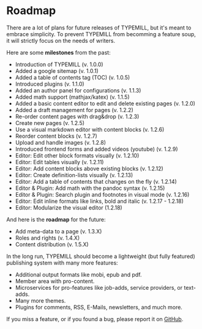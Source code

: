 # Roadmap

There are a lot of plans for future releases of TYPEMILL, but it's meant to embrace simplicity. To prevent TYPEMILL from becomming a feature soup, it will strictly focus on the needs of writers.

Here are some **milestones** from the past:

* Introduction of TYPEMILL (v. 1.0.0)
* Added a google sitemap (v. 1.0.1)
* Added a table of contents tag (TOC) (v. 1.0.5)
* Introduced plugins (v. 1.1.0)
* Added an author panel for configurations (v. 1.1.3)
* Added math support (mathjax/katex) (v. 1.1.5) 
* Added a basic content editor to edit and delete existing pages (v. 1.2.0)
* Added a draft management for pages (v. 1.2.2)
* Re-order content pages with drag&drop (v. 1.2.3)
* Create new pages (v. 1.2.5)
* Use a visual markdown editor with content blocks (v. 1.2.6)
* Reorder content blocks (v. 1.2.7)
* Upload and handle images (v. 1.2.8)
* Introduced frontend forms and added videos (youtube) (v. 1.2.9)
* Editor: Edit other block formats visually (v. 1.2.10)
* Editor: Edit tables visually (v. 1.2.11)
* Editor: Add content blocks above existing blocks (v. 1.2.12)
* Editor: Create definition-lists visually (v. 1.2.13)
* Editor: Add a table of contents that changes on the fly (v. 1.2.14)
* Editor & Plugin: Add math with the pandoc syntax (v. 1.2.15)
* Editor & Plugin: Search plugin and footnotes in visual mode (v. 1.2.16)
* Editor: Edit inline formats like links, bold and italic (v. 1.2.17 - 1.2.18)
* Editor: Modularize the visual editor (1.2.18)

And here is the **roadmap** for the future:

* Add meta-data to a page (v. 1.3.X)
* Roles and rights (v. 1.4.X)
* Content distribution (v. 1.5.X)

In the long run, TYPEMILL should become a lightweight (but fully featured) publishing system with many more features: 

* Additional output formats like mobi, epub and pdf.
* Member area with pro-content.
* Microservices for pro-features like job-adds, service providers, or text-adds. 
* Many more themes.
* Plugins for comments, RSS, E-Mails, newsletters, and much more.

If you miss a feature, or if you found a bug, please report it on [GitHub](https://github.com/trendschau/typemill).
